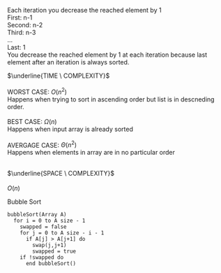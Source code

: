 Each iteration you decrease the reached element by 1 <br/>
First: n-1 <br/>
Second: n-2 <br/>
Third: n-3 <br/>
... <br/>
Last: 1 <br/>
You decrease the reached element by 1 at each iteration because last element after an iteration is always sorted.

$\underline{TIME \ COMPLEXITY}$ <br/> <br/>
WORST CASE: $O(n^2)$ <br/>
Happens when trying to sort in ascending order but list is in descneding order. <br/> <br/>
BEST CASE: $\Omega(n)$ <br/>
Happens when input array is already sorted<br/> <br/>
AVERGAGE CASE: $\Theta(n^2)$ <br/>
Happens when elements in array are in no particular order <br/> <br/>

$\underline{SPACE \ COMPLEXITY}$ <br/> <br/>
$O(n)$

Bubble Sort

    bubbleSort(Array A) 
      for i = 0 to A size - 1 
        swapped = false
        for j = 0 to A size - i - 1 
          if A[j] > A[j+1] do 
            swap(j,j+1)
            swapped = true
        if !swapped do
          end bubbleSort()

        
      








